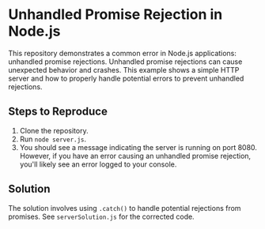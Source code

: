 # Unhandled Promise Rejection in Node.js

This repository demonstrates a common error in Node.js applications: unhandled promise rejections.  Unhandled promise rejections can cause unexpected behavior and crashes. This example shows a simple HTTP server and how to properly handle potential errors to prevent unhandled rejections.

## Steps to Reproduce
1. Clone the repository.
2. Run `node server.js`.
3. You should see a message indicating the server is running on port 8080.  However, if you have an error causing an unhandled promise rejection, you'll likely see an error logged to your console.

## Solution
The solution involves using `.catch()` to handle potential rejections from promises.  See `serverSolution.js` for the corrected code.